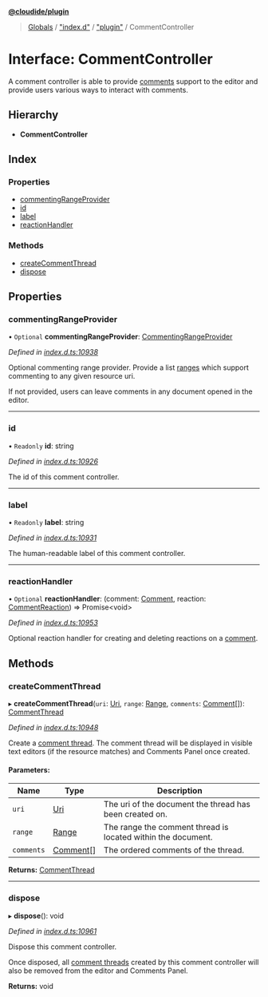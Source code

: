 **[@cloudide/plugin](../README.md)**

> [Globals](../README.md) / ["index.d"](../modules/_index_d_.md) / ["plugin"](../modules/_index_d_._plugin_.md) / CommentController

# Interface: CommentController

A comment controller is able to provide [comments](#CommentThread) support to the editor and
provide users various ways to interact with comments.

## Hierarchy

* **CommentController**

## Index

### Properties

* [commentingRangeProvider](_index_d_._plugin_.commentcontroller.md#commentingrangeprovider)
* [id](_index_d_._plugin_.commentcontroller.md#id)
* [label](_index_d_._plugin_.commentcontroller.md#label)
* [reactionHandler](_index_d_._plugin_.commentcontroller.md#reactionhandler)

### Methods

* [createCommentThread](_index_d_._plugin_.commentcontroller.md#createcommentthread)
* [dispose](_index_d_._plugin_.commentcontroller.md#dispose)

## Properties

### commentingRangeProvider

• `Optional` **commentingRangeProvider**: [CommentingRangeProvider](_index_d_._plugin_.commentingrangeprovider.md)

*Defined in [index.d.ts:10938](https://github.com/huaweicloud/cloudide-plugin-api/blob/1ab5ef8/index.d.ts#L10938)*

Optional commenting range provider. Provide a list [ranges](#Range) which support commenting to any given resource uri.

If not provided, users can leave comments in any document opened in the editor.

___

### id

• `Readonly` **id**: string

*Defined in [index.d.ts:10926](https://github.com/huaweicloud/cloudide-plugin-api/blob/1ab5ef8/index.d.ts#L10926)*

The id of this comment controller.

___

### label

• `Readonly` **label**: string

*Defined in [index.d.ts:10931](https://github.com/huaweicloud/cloudide-plugin-api/blob/1ab5ef8/index.d.ts#L10931)*

The human-readable label of this comment controller.

___

### reactionHandler

• `Optional` **reactionHandler**: (comment: [Comment](_index_d_._plugin_.comment.md), reaction: [CommentReaction](_index_d_._plugin_.commentreaction.md)) => Promise\<void>

*Defined in [index.d.ts:10953](https://github.com/huaweicloud/cloudide-plugin-api/blob/1ab5ef8/index.d.ts#L10953)*

Optional reaction handler for creating and deleting reactions on a [comment](#Comment).

## Methods

### createCommentThread

▸ **createCommentThread**(`uri`: [Uri](../classes/_index_d_._plugin_.uri.md), `range`: [Range](../classes/_index_d_._plugin_.range.md), `comments`: [Comment](_index_d_._plugin_.comment.md)[]): [CommentThread](_index_d_._plugin_.commentthread.md)

*Defined in [index.d.ts:10948](https://github.com/huaweicloud/cloudide-plugin-api/blob/1ab5ef8/index.d.ts#L10948)*

Create a [comment thread](#CommentThread). The comment thread will be displayed in visible text editors (if the resource matches)
and Comments Panel once created.

#### Parameters:

Name | Type | Description |
------ | ------ | ------ |
`uri` | [Uri](../classes/_index_d_._plugin_.uri.md) | The uri of the document the thread has been created on. |
`range` | [Range](../classes/_index_d_._plugin_.range.md) | The range the comment thread is located within the document. |
`comments` | [Comment](_index_d_._plugin_.comment.md)[] | The ordered comments of the thread.  |

**Returns:** [CommentThread](_index_d_._plugin_.commentthread.md)

___

### dispose

▸ **dispose**(): void

*Defined in [index.d.ts:10961](https://github.com/huaweicloud/cloudide-plugin-api/blob/1ab5ef8/index.d.ts#L10961)*

Dispose this comment controller.

Once disposed, all [comment threads](#CommentThread) created by this comment controller will also be removed from the editor
and Comments Panel.

**Returns:** void
